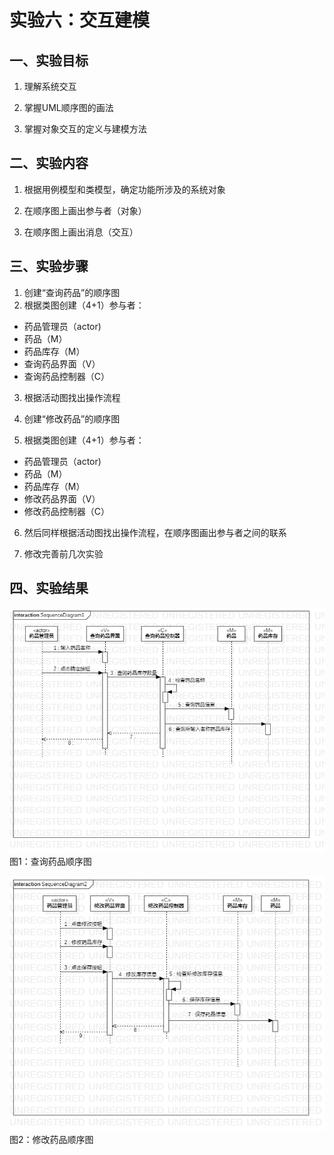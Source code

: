 ﻿# 实验六：交互建模

## 一、实验目标

1. 理解系统交互

2. 掌握UML顺序图的画法

3. 掌握对象交互的定义与建模方法

## 二、实验内容

1. 根据用例模型和类模型，确定功能所涉及的系统对象

2. 在顺序图上画出参与者（对象）

3. 在顺序图上画出消息（交互）

## 三、实验步骤

1.  创建“查询药品”的顺序图
2.  根据类图创建（4+1）参与者：
* 药品管理员（actor)  
* 药品（M）
* 药品库存（M）
* 查询药品界面（V）  
* 查询药品控制器（C） 
3.  根据活动图找出操作流程

4.  创建“修改药品”的顺序图

5.  根据类图创建（4+1）参与者：  
* 药品管理员（actor)  
* 药品（M）
* 药品库存（M） 
* 修改药品界面（V）   
* 修改药品控制器（C）   

6.  然后同样根据活动图找出操作流程，在顺序图画出参与者之间的联系

7. 修改完善前几次实验

## 四、实验结果

![查询药品顺序图](./SequenceDiagram1.png)  
图1：查询药品顺序图

![修改药品顺序图](./SequenceDiagram2.png)  
图2：修改药品顺序图
